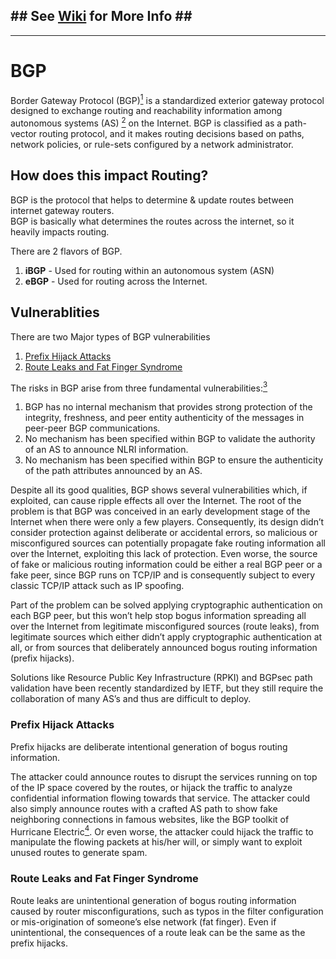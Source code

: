 ## \#\# See [Wiki](https://github.com/aRustyDev/dg-univ/wiki/bgp) for More Info \#\#
--- 
# BGP
Border Gateway Protocol (BGP)[<sup>1</sup>][bgp-1] is a standardized exterior gateway protocol designed to exchange routing and reachability information among autonomous systems (AS) [<sup>2</sup>][ext-1] on the Internet. BGP is classified as a path-vector routing protocol, and it makes routing decisions based on paths, network policies, or rule-sets configured by a network administrator.

## How does this impact Routing?
BGP is the protocol that helps to determine & update routes between internet gateway routers.  
BGP is basically what determines the routes across the internet, so it heavily impacts routing.  

There are 2 flavors of BGP.
1. **iBGP** - Used for routing within an autonomous system (ASN)
2. **eBGP** - Used for routing across the Internet.

## Vulnerablities
There are two Major types of BGP vulnerabilities
1. [Prefix Hijack Attacks](#prefix-hijack-attacks)
2. [Route Leaks and Fat Finger Syndrome](#route-leaks-and-fat-finger-syndrome)

The risks in BGP arise from three fundamental vulnerabilities:[<sup>3</sup>][vuln-1]

1. BGP has no internal mechanism that provides strong protection of the integrity, freshness, and peer entity authenticity of the messages in peer-peer BGP communications.
2. No mechanism has been specified within BGP to validate the authority of an AS to announce NLRI information.
3. No mechanism has been specified within BGP to ensure the authenticity of the path attributes announced by an AS.

Despite all its good qualities, BGP shows several vulnerabilities which, if exploited, can cause ripple effects all over the Internet. The root of the problem is that BGP was conceived in an early development stage of the Internet when there were only a few players. Consequently, its design didn’t consider protection against deliberate or accidental errors, so malicious or misconfigured sources can potentially propagate fake routing information all over the Internet, exploiting this lack of protection. Even worse, the source of fake or malicious routing information could be either a real BGP peer or a fake peer, since BGP runs on TCP/IP and is consequently subject to every classic TCP/IP attack such as IP spoofing.  

Part of the problem can be solved applying cryptographic authentication on each BGP peer, but this won’t help stop bogus information spreading all over the Internet from legitimate misconfigured sources (route leaks), from legitimate sources which either didn’t apply cryptographic authentication at all, or from sources that deliberately announced bogus routing information (prefix hijacks).  

Solutions like Resource Public Key Infrastructure (RPKI) and BGPsec path validation have been recently standardized by IETF, but they still require the collaboration of many AS’s and thus are difficult to deploy.

### Prefix Hijack Attacks
Prefix hijacks are deliberate intentional generation of bogus routing information.

The attacker could announce routes to disrupt the services running on top of the IP space covered by the routes, or hijack the traffic to analyze confidential information flowing towards that service. The attacker could also simply announce routes with a crafted AS path to show fake neighboring connections in famous websites, like the BGP toolkit of Hurricane Electric[<sup>4</sup>][bgp-3]. Or even worse, the attacker could hijack the traffic to manipulate the flowing packets at his/her will, or simply want to exploit unused routes to generate spam.

### Route Leaks and Fat Finger Syndrome
Route leaks are unintentional generation of bogus routing information caused by router misconfigurations, such as typos in the filter configuration or mis-origination of someone’s else network (fat finger). Even if unintentional, the consequences of a route leak can be the same as the prefix hijacks.

[bgp-1]: https://en.wikipedia.org/wiki/Border_Gateway_Protocol
[bgp-2]: https://blog.catchpoint.com/2019/10/25/vulnerabilities-of-bgp/
[bgp-3]: https://bgp.he.net/

[vuln-1]: https://tools.ietf.org/html/rfc4272

[ext-1]: ASNs.md


